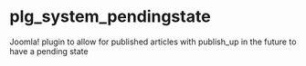 plg_system_pendingstate
=======================

Joomla! plugin to allow for published articles with publish_up in the future to have a pending state
